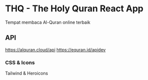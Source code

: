 # THQ - The Holy Quran React App

Tempat membaca Al-Quran online terbaik

## API

https://alquran.cloud/api
https://equran.id/apidev

### CSS & Icons

Tailwind & Heroicons

